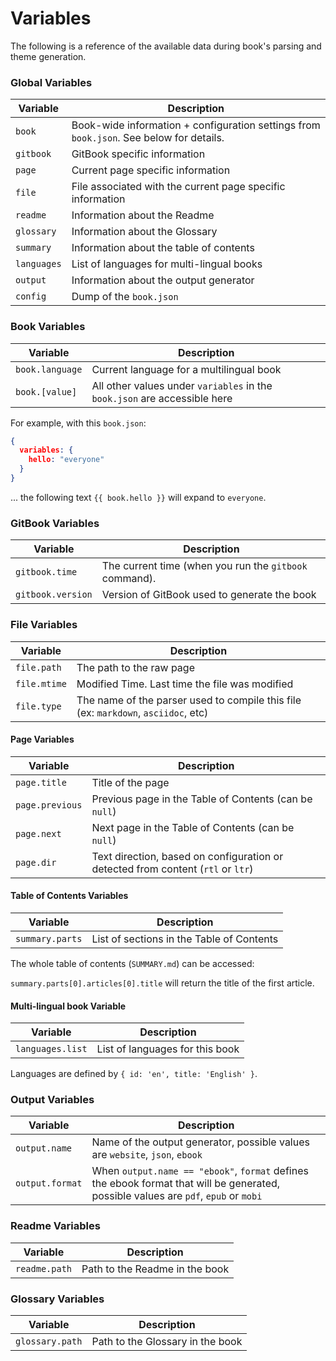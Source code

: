 # Variables

The following is a reference of the available data during book's parsing and theme generation.

### Global Variables

| Variable | Description |
| -------- | ----------- |
| `book` | Book-wide information + configuration settings from `book.json`. See below for details. |
| `gitbook` | GitBook specific information |
| `page` | Current page specific information |
| `file` | File associated with the current page specific information |
| `readme` | Information about the Readme |
| `glossary` | Information about the Glossary |
| `summary` | Information about the table of contents |
| `languages` | List of languages for multi-lingual books |
| `output` | Information about the output generator |
| `config` | Dump of the `book.json` |

### Book Variables

| Variable | Description |
| -------- | ----------- |
| `book.language` | Current language for a multilingual book |
| `book.[value]` | All other values under `variables` in the `book.json` are accessible here |

For example, with this `book.json`:

```json
{
  variables: {
    hello: "everyone"
  }
}
```

... the following text `{{ book.hello }}` will expand to `everyone`.

### GitBook Variables

| Variable | Description |
| -------- | ----------- |
| `gitbook.time` | The current time (when you run the `gitbook` command). |
| `gitbook.version` | Version of GitBook used to generate the book |

### File Variables

| Variable | Description |
| -------- | ----------- |
| `file.path` | The path to the raw page |
| `file.mtime` | Modified Time. Last time the file was modified |
| `file.type` | The name of the parser used to compile this file (ex: `markdown`, `asciidoc`, etc) |

#### Page Variables

| Variable | Description |
| -------- | ----------- |
| `page.title` | Title of the page |
| `page.previous` | Previous page in the Table of Contents (can be `null`) |
| `page.next` | Next page in the Table of Contents (can be `null`) |
| `page.dir` | Text direction, based on configuration or detected from content (`rtl` or `ltr`) |

#### Table of Contents Variables

| Variable | Description |
| -------- | ----------- |
| `summary.parts` | List of sections in the Table of Contents |

The whole table of contents (`SUMMARY.md`) can be accessed:

`summary.parts[0].articles[0].title` will return the title of the first article.

#### Multi-lingual book Variable

| Variable | Description |
| -------- | ----------- |
| `languages.list` | List of languages for this book |

Languages are defined by `{ id: 'en', title: 'English' }`.

### Output Variables

| Variable | Description |
| -------- | ----------- |
| `output.name` | Name of the output generator, possible values are `website`, `json`, `ebook` |
| `output.format` | When `output.name == "ebook"`, `format` defines the ebook format that will be generated, possible values are `pdf`, `epub` or `mobi` |

### Readme Variables

| Variable | Description |
| -------- | ----------- |
| `readme.path` | Path to the Readme in the book |

### Glossary Variables

| Variable | Description |
| -------- | ----------- |
| `glossary.path` | Path to the Glossary in the book |
